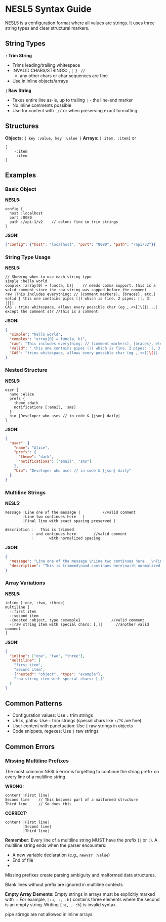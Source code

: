 # NESL5 Syntax Guide

NESL5 is a configuration format where all values are strings. It uses three string types and clear structural markers.

## String Types

**`:` Trim String**
- Trims leading/trailing whitespace
- INVALID CHARS/STRINGS: `,` `]` `}` ` //`
  - any other chars or char sequences are fine
- Use in inline objects/arrays


**`|` Raw String**
- Takes entire line as-is, up to trailing `|` - the line-end marker
- No inline comments possible
- Use for content with ` //` or when preserving exact formatting

## Structures

**Objects:** `{ key :value, key :value }`
**Arrays:** `[:item, :item]` or 

```
[
    -:item 
    -:item
]
```



## Examples

### Basic Object
**NESL5:**
```
config {
  host :localhost
  port :8080
  path :/api:1/v2    // colons fine in trim strings
}
```
**JSON:**
```json
{"config": {"host": "localhost", "port": "8080", "path": "/api/v2"}}
```

### String Type Usage
**NESL5:**
```
// Showing when to use each string type
simple :hello world
complex |array[0] = func(a, b)|    // needs comma support. this is a valid comment since the raw string was capped before the comment
raw |This includes everything: // (comment markers), {braces}, etc.|
valid | this one contains pipes (|) which is fine. 2 pipes: ||, 3: ||||
CAS ¡ trims whitespace, allows every possible char (eg ,.<>[]\[}|...) except the comment str //this is a comment
```
**JSON:**
```json
{
  "simple": "hello world",
  "complex": "array[0] = func(a, b)",
  "raw": "This includes everything: // (comment markers), {braces}, etc.",
  "valid": " this one contains pipes (|) which is fine. 2 pipes: ||, 3: |||",
  "CAS": "trims whitespace, allows every possible char (eg ,.<>[]\[}|...) except the comment str"
}
```

### Nested Structure
**NESL5:**
```
user {
  name :Alice
  prefs {
    theme :dark
    notifications [:email, :sms]
  }
  bio |Developer who uses // in code & {json} daily|
}
```
**JSON:**
```json
{
  "user": {
    "name": "Alice",
    "prefs": {
      "theme": "dark",
      "notifications": ["email", "sms"]
    },
    "bio": "Developer who uses // in code & {json} daily"
  }
}
```

### Multiline Strings
**NESL5:**
```
message |Line one of the message |          //valid comment
        |Line two continues here   |
        |Final line with exact spacing preserved |

description :   This is trimmed     
            : and continues here        //valid comment
            :       with normalized spacing     
```
**JSON:**
```json
{
  "message": "Line one of the message \nLine two continues here   \nFinal line with exact spacing preserved ",
  "description": "This is trimmed\nand continues here\nwith normalized spacing"
}
```

### Array Variations
**NESL5:**
```
inline [:one, :two, :three]
multiline [
  -:first item
  -:second item  
  -{nested :object, type :example}              //valid comment
  -|raw string item with special chars: [,]|      //another valid comment
]
```
**JSON:**
```json
{
  "inline": ["one", "two", "three"],
  "multiline": [
    "first item",
    "second item",
    {"nested": "object", "type": "example"},
    "raw string item with special chars: [,]"
  ]
}
```

## Common Patterns

- Configuration values: Use `:` trim strings
- URLs, paths: Use `:` trim strings (special chars like `:/?&` are fine)
- User content with punctuation: Use `|` raw strings in objects
- Code snippets, regexes: Use `|` raw strings

## Common Errors

### Missing Multiline Prefixes
The most common NESL5 error is forgetting to continue the string prefix on every line of a multiline string.

**WRONG:**
```
content |First line|
Second line    // This becomes part of a malformed structure
Third line     // So does this
```

**CORRECT:**
```
content |First line|
        |Second line|
        |Third line|
```

**Remember:** Every line of a multiline string MUST have the prefix (`|` or `:`). A multiline string ends when the parser encounters:
- A new variable declaration (e.g., `newvar :value`)
- End of file
- 

Missing prefixes create parsing ambiguity and malformed data structures.

Blank lines without prefix are ignored in multiline contexts

**Empty Array Elements**: Empty strings in arrays must be explicitly marked with `:`. For example, `[:a, :, :b]` contains three elements where the second is an empty string. Writing `[:a, , :b]` is invalid syntax.

pipe stirngs are not allowed in inline arrays
